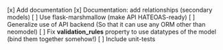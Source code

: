 [x] Add documentation
[x] Documentation: add relationships (secondary models)
[ ] Use flask-marshmallow (make API HATEOAS-ready)
[ ] Generalize use of API backend (So that it can use any ORM other than neomodel)
[ ] Fix __validation_rules__ property to use datatypes of the model (bind them together somehow!)
[ ] Include unit-tests